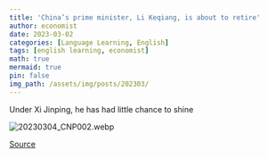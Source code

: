 ```yaml
---
title: 'China’s prime minister, Li Keqiang, is about to retire'
author: economist
date: 2023-03-02
categories: [Language Learning, English]
tags: [english learning, economist]
math: true
mermaid: true
pin: false
img_path: /assets/img/posts/202303/
---
```



Under Xi Jinping, he has had little chance to shine

![20230304_CNP002.webp](20230304_CNP002.webp)



[Source](https://www.economist.com/china/2023/03/02/chinas-prime-minister-li-keqiang-is-about-to-retire)